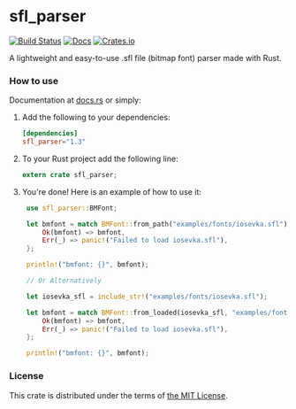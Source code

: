 # sfl_parser

[![Build Status](https://travis-ci.org/Teascade/sfl_parser.svg?branch=1.3.0)](https://travis-ci.org/Teascade/sfl_parser)
[![Docs](https://docs.rs/sfl_parser/badge.svg)](https://docs.rs/sfl_parser)
[![Crates.io](https://img.shields.io/crates/v/sfl_parser.svg)](https://crates.io/crates/sfl_parser)

A lightweight and easy-to-use .sfl file (bitmap font) parser made with Rust.

### How to use
Documentation at [docs.rs][docs] or simply:

1. Add the following to your dependencies:  
   ```toml
   [dependencies]
   sfl_parser="1.3"
   ```
2. To your Rust project add the following line:
   ```rust
   extern crate sfl_parser;
   ```
3. You're done! Here is an example of how to use it:
   ```rust
    use sfl_parser::BMFont;

    let bmfont = match BMFont::from_path("examples/fonts/iosevka.sfl") {
        Ok(bmfont) => bmfont,
        Err(_) => panic!("Failed to load iosevka.sfl"),
    };

    println!("bmfont: {}", bmfont);

    // Or Alternatively

    let iosevka_sfl = include_str!("examples/fonts/iosevka.sfl");

    let bmfont = match BMFont::from_loaded(iosevka_sfl, "examples/fonts/iosevka.sfl") {
        Ok(bmfont) => bmfont,
        Err(_) => panic!("Failed to load iosevka.sfl"),
    };

    println!("bmfont: {}", bmfont);
   ```

### License
This crate is distributed under the terms of [the MIT License][license].

[license]: LICENSE.md
[docs]: https://docs.rs/sfl_parser
